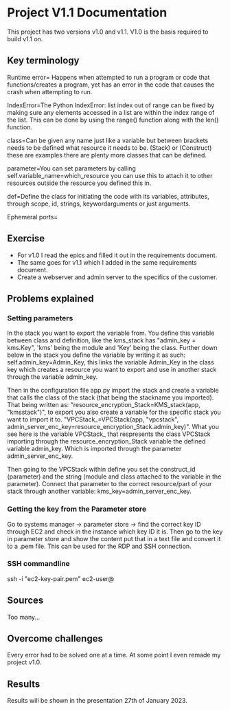 # Project V1.1 Documentation

This project has two versions v1.0 and v1.1. V1.0 is the basis required to build v1.1 on.

## Key terminology
Runtime error= Happens when attempted to run a program or code that functions/creates a program, yet has an error in the code that causes the crash when attempting to                run.

IndexError=The Python IndexError: list index out of range can be fixed by making sure 
           any elements accessed in a list are within the index range of the list. This can be 
           done by using the range() function along with the len() function.

class=Can be given any name just like a variable but between brackets needs to be defined what resource it needs to be. (Stack) or (Construct) these are examples there       are plenty more classes that can be defined.

parameter=You can set parameters by calling self.variable_name=which_resource you can use this to attach it to other resources outside the resource you defined this in.

def=Define the class for initiating the code with its variables, attributes, through scope, id, strings, keywordarguments or just arguments.

Ephemeral ports=

## Exercise
- For v1.0 I read the epics and filled it out in the requirements document.
- The same goes for v1.1 which I added in the same requirements document.
- Create a webserver and admin server to the specifics of the customer.

## Problems explained
### Setting parameters
In the stack you want to export the variable from. You define this variable between class and definition, like the kms_stack has "admin_key = kms.Key", 'kms' being the module and 'Key' being the class. Further down below in the stack you define the variable by writing it as such: self.admin_key=Admin_Key, this links the variable Admin_Key in the class key which creates a resource you want to export and use in another stack through the variable admin_key.

Then in the configuration file app.py import the stack and create a variable that calls the class of the stack (that being the stackname you imported). That being written as: "resource_encryption_Stack=KMS_stack(app, "kmsstack")", to export you also create a variable for the specific stack you want to import it to. "VPCStack_=VPCStack(app, "vpcstack", admin_server_enc_key=resource_encryption_Stack.admin_key)". What you see here is the variable VPCStack_ that respresents the class VPCStack importing through the resource_encryption_Stack variable the defined variable admin_key. Which is imported through the parameter admin_server_enc_key.

Then going to the VPCStack within define you set the construct_id (parameter) and the string (module and class attached to the variable in the parameter). Connect that parameter to the correct resource/part of your stack through another variable: kms_key=admin_server_enc_key.

### Getting the key from the Parameter store
Go to systems manager -> parameter store -> find the correct key ID through EC2 and check in the instance which key ID it is. Then go to the key in parameter store and show the content put that in a text file and convert it to a .pem file. This can be used for the RDP and SSH connection.

### SSH commandline
ssh -i "ec2-key-pair.pem" ec2-user@<Public IP or Private IP Webserver>

## Sources
Too many...

## Overcome challenges
Every error had to be solved one at a time. At some point I even remade my project v1.0.

## Results
Results will be shown in the presentation 27th of January 2023.
